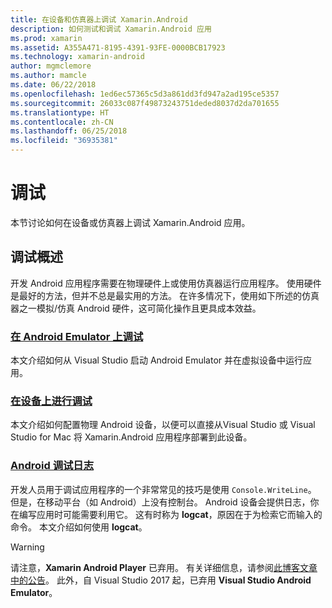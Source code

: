 ```yaml
---
title: 在设备和仿真器上调试 Xamarin.Android
description: 如何测试和调试 Xamarin.Android 应用
ms.prod: xamarin
ms.assetid: A355A471-8195-4391-93FE-0000BCB17923
ms.technology: xamarin-android
author: mgmclemore
ms.author: mamcle
ms.date: 06/22/2018
ms.openlocfilehash: 1ed6ec57365c5d3a861dd3fd947a2ad195ce5357
ms.sourcegitcommit: 26033c087f49873243751deded8037d2da701655
ms.translationtype: HT
ms.contentlocale: zh-CN
ms.lasthandoff: 06/25/2018
ms.locfileid: "36935381"
---
```

# <a name="debugging"></a>调试

本节讨论如何在设备或仿真器上调试 Xamarin.Android 应用。

## <a name="debugging-overview"></a>调试概述

开发 Android 应用程序需要在物理硬件上或使用仿真器运行应用程序。 使用硬件是最好的方法，但并不总是最实用的方法。 在许多情况下，使用如下所述的仿真器之一模拟/仿真 Android 硬件，这可简化操作且更具成本效益。

### <a name="debugging-on-the-android-emulatorandroiddeploy-testdebuggingdebug-on-emulatormd"></a>[在 Android Emulator 上调试](~/android/deploy-test/debugging/debug-on-emulator.md)

本文介绍如何从 Visual Studio 启动 Android Emulator 并在虚拟设备中运行应用。

### <a name="debugging-on-a-deviceandroiddeploy-testdebuggingdebug-on-devicemd"></a>[在设备上进行调试](~/android/deploy-test/debugging/debug-on-device.md)

本文介绍如何配置物理 Android 设备，以便可以直接从Visual Studio 或 Visual Studio for Mac 将 Xamarin.Android 应用程序部署到此设备。

### <a name="android-debug-logandroiddeploy-testdebuggingandroid-debug-logmd"></a>[Android 调试日志](~/android/deploy-test/debugging/android-debug-log.md)

开发人员用于调试应用程序的一个非常常见的技巧是使用 `Console.WriteLine`。 但是，在移动平台（如 Android）上没有控制台。 Android 设备会提供日志，你在编写应用时可能需要利用它。 这有时称为 **logcat**，原因在于为检索它而输入的命令。 本文介绍如何使用 **logcat**。

> [!WARNING]
> 请注意，**Xamarin Android Player** 已弃用。 有关详细信息，请参阅[此博客文章中的公告](https://blog.xamarin.com/live-from-dotnetconf-cycle-7-xamarin-studio-6-and-more/)。 此外，自 Visual Studio 2017 起，已弃用 **Visual Studio Android Emulator**。
